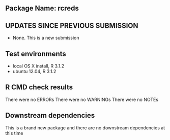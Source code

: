 ## Package Name:  rcreds

## UPDATES SINCE PREVIOUS SUBMISSION
* None. This is a new submission

## Test environments
* local OS X install, R 3.1.2
* ubuntu 12.04, R 3.1.2

## R CMD check results
There were no ERRORs
There were no WARNINGs
There were no NOTEs

## Downstream dependencies
This is a brand new package and 
there are no downstream dependencies 
at this time


